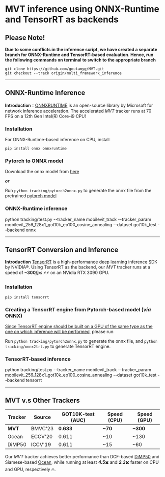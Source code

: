# MVT inference using ONNX-Runtime and TensorRT as backends

## Please Note!
**Due to some conflicts in the inference script, we have created a separate branch for ONNX-Runtime and TensorRT-based evaluation. Hence, run the following commands on terminal to switch to the appropriate branch**
```
git clone https://github.com/goutamyg/MVT.git
git checkout --track origin/multi_framework_inference
```
---

## ONNX-Runtime Inference
**Introduction**：[ONNXRUNTIME](https://github.com/microsoft/onnxruntime) is an open-source library by Microsoft for network inference acceleration. The accelerated *MVT* tracker runs at 70 FPS on a 12th Gen Intel(R) Core-i9 CPU! 

### Installation
For ONNX-Runtime-based inference on CPU, install
```
pip install onnx onnxruntime
```

### Pytorch to ONNX model
Download the onnx model from [here](https://drive.google.com/drive/folders/1RAdn3ZXI_G7pBj4NDbtQVFPkClVd1IBm)

***or***

Run ``` python tracking/pytorch2onnx.py ``` to generate the onnx file from the pretrained [pytorch model](https://drive.google.com/drive/folders/1RAdn3ZXI_G7pBj4NDbtQVFPkClVd1IBm)

### ONNX-Runtime inference
python tracking/test.py --tracker_name mobilevit_track --tracker_param mobilevit_256_128x1_got10k_ep100_cosine_annealing --dataset got10k_test --backend onnx

---

## TensorRT Conversion and Inference
**Introduction** [TensorRT](https://github.com/NVIDIA/TensorRT) is a high-performance deep learning inference SDK by NVIDIA:registered:. Using TensorRT as the backend, our *MVT* tracker runs at a speed of **~300***fps* :zap::zap: on an NVidia RTX 3090 GPU.

### Installation
```
pip install tensorrt
```

### Creating a TensorRT engine from Pytorch-based model (*via* ONNX)
[Since TensorRT engine should be built on a GPU of the same type as the one on which inference will be performed](https://blog.tensorflow.org/2021/01/leveraging-tensorflow-tensorrt-integration.html#:~:text=The%20TensorRT%20execution%20engine%20should,building%20process%20is%20GPU%20specific.), please run

Run ``` python tracking/pytorch2onnx.py ``` to generate the onnx file,
and ``` python tracking/onnx2trt.py ``` to generate TensorRT engine.

### TensorRT-based inference
python tracking/test.py --tracker_name mobilevit_track --tracker_param mobilevit_256_128x1_got10k_ep100_cosine_annealing --dataset got10k_test --backend tensorrt

---

## MVT v.s Other Trackers
| Tracker | Source | GOT10K-test (AUC)| Speed (CPU) | Speed (GPU) |
|---|---|---|---|---|
|**MVT**|BMVC'23|**0.633**|**~70**|**~300**|
|Ocean|ECCV'20|0.611|~10|~130|
|DiMP50|ICCV'19|0.611|~15|~60|

Our *MVT* tracker achieves better performance than DCF-based [DiMP50](https://github.com/visionml/pytracking) and Siamese-based [Ocean](https://github.com/researchmm/TracKit), while running at least ***4.5***:heavy_multiplication_x: and ***2.3***:heavy_multiplication_x: faster on CPU and GPU, respectively :fire:.

 
